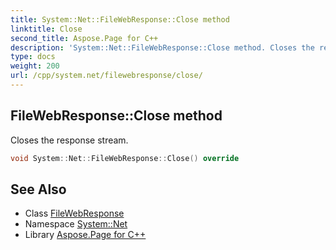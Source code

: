 ```yaml
---
title: System::Net::FileWebResponse::Close method
linktitle: Close
second_title: Aspose.Page for C++
description: 'System::Net::FileWebResponse::Close method. Closes the response stream in C++.'
type: docs
weight: 200
url: /cpp/system.net/filewebresponse/close/
---
```

## FileWebResponse::Close method


Closes the response stream.

```cpp
void System::Net::FileWebResponse::Close() override
```

## See Also

* Class [FileWebResponse](../)
* Namespace [System::Net](../../)
* Library [Aspose.Page for C++](../../../)
